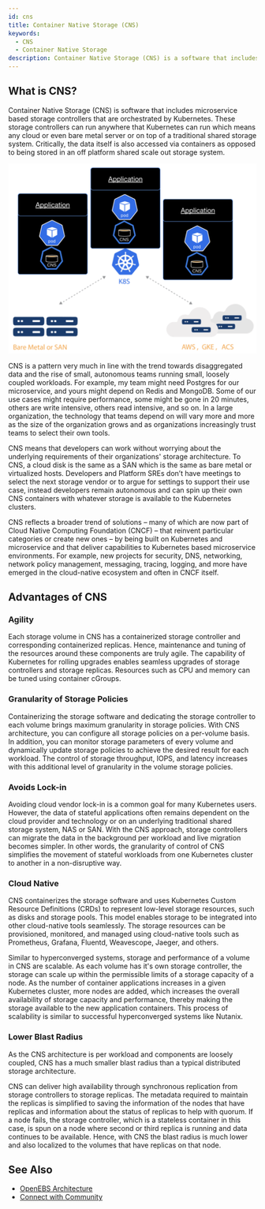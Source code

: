```yaml
---
id: cns
title: Container Native Storage (CNS)
keywords: 
  - CNS
  - Container Native Storage
description: Container Native Storage (CNS) is a software that includes microservice based storage controllers that are orchestrated by Kubernetes.
---
```


## What is CNS?

Container Native Storage (CNS) is software that includes microservice based storage controllers that are orchestrated by Kubernetes. These storage controllers can run anywhere that Kubernetes can run which means any cloud or even bare metal server or on top of a traditional shared storage system. Critically, the data itself is also accessed via containers as opposed to being stored in an off platform shared scale out storage system.

[![Container Native Storage](../assets/cas.svg)](../assets/cas.svg)

CNS is a pattern very much in line with the trend towards disaggregated data and the rise of small, autonomous teams running small, loosely coupled workloads. For example, my team might need Postgres for our microservice, and yours might depend on Redis and MongoDB. Some of our use cases might require performance, some might be gone in 20 minutes, others are write intensive, others read intensive, and so on. In a large organization, the technology that teams depend on will vary more and more as the size of the organization grows and as organizations increasingly trust teams to select their own tools.

CNS means that developers can work without worrying about the underlying requirements of their organizations' storage architecture. To CNS, a cloud disk is the same as a SAN which is the same as bare metal or virtualized hosts. Developers and Platform SREs don’t have meetings to select the next storage vendor or to argue for settings to support their use case, instead developers remain autonomous and can spin up their own CNS containers with whatever storage is available to the Kubernetes clusters.

CNS reflects a broader trend of solutions – many of which are now part of Cloud Native Computing Foundation (CNCF) – that reinvent particular categories or create new ones – by being built on Kubernetes and microservice and that deliver capabilities to Kubernetes based microservice environments. For example, new projects for security, DNS, networking, network policy management, messaging, tracing, logging, and more have emerged in the cloud-native ecosystem and often in CNCF itself.

## Advantages of CNS

### Agility

Each storage volume in CNS has a containerized storage controller and corresponding containerized replicas. Hence, maintenance and tuning of the resources around these components are truly agile. The capability of Kubernetes for rolling upgrades enables seamless upgrades of storage controllers and storage replicas. Resources such as CPU and memory can be tuned using container cGroups. 

### Granularity of Storage Policies

Containerizing the storage software and dedicating the storage controller to each volume brings maximum granularity in storage policies. With CNS architecture, you can configure all storage policies on a per-volume basis. In addition, you can monitor storage parameters of every volume and dynamically update storage policies to achieve the desired result for each workload. The control of storage throughput, IOPS, and latency increases with this additional level of granularity in the volume storage policies.

### Avoids Lock-in

Avoiding cloud vendor lock-in is a common goal for many Kubernetes users. However, the data of stateful applications often remains dependent on the cloud provider and technology or on an underlying traditional shared storage system, NAS or SAN. With the CNS approach, storage controllers can migrate the data in the background per workload and live migration becomes simpler. In other words, the granularity of control of CNS simplifies the movement of stateful workloads from one Kubernetes cluster to another in a non-disruptive way.

### Cloud Native

CNS containerizes the storage software and uses Kubernetes Custom Resource Definitions (CRDs) to represent low-level storage resources, such as disks and storage pools. This model enables storage to be integrated into other cloud-native tools seamlessly. The storage resources can be provisioned, monitored, and managed using cloud-native tools such as Prometheus, Grafana, Fluentd, Weavescope, Jaeger, and others.

Similar to hyperconverged systems, storage and performance of a volume in CNS are scalable. As each volume has it's own storage controller, the storage can scale up within the permissible limits of a storage capacity of a node. As the number of container applications increases in a given Kubernetes cluster, more nodes are added, which increases the overall availability of storage capacity and performance, thereby making the storage available to the new application containers. This process of scalability is similar to successful hyperconverged systems like Nutanix. 

### Lower Blast Radius

As the CNS architecture is per workload and components are loosely coupled, CNS has a much smaller blast radius than a typical distributed storage architecture. 

CNS can deliver high availability through synchronous replication from storage controllers to storage replicas. The metadata required to maintain the replicas is simplified to saving the information of the nodes that have replicas and information about the status of replicas to help with quorum. If a node fails, the storage controller, which is a stateless container in this case, is spun on a node where second or third replica is running and data continues to be available. Hence, with CNS the blast radius is much lower and also localized to the volumes that have replicas on that node. 

## See Also

- [OpenEBS Architecture](architecture.md)
- [Connect with Community](../community.md)